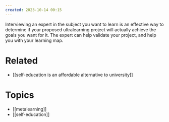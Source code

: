 ```yaml
---
created: 2023-10-14 00:15
---
```


Interviewing an expert in the subject you want to learn is an effective way to determine if your proposed ultralearning project will actually achieve the goals you want for it. The expert can help validate your project, and help you with your learning map.

# Related

- [[self-education is an affordable alternative to university]]
# Topics

- [[metalearning]]
- [[self-education]]